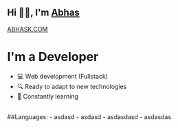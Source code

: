 ## Hi 👋🏼, I'm [Abhas][website]

[ABHASK.COM][website]

# I'm a Developer

- 💻 Web development (Fullstack)
- 🔍 Ready to adapt to new technologies
- 📖 Constantly learning
<br/>
##Languages:
- asdasd
- asdasd
- asdasdasd
- asdasdas



[website]: https://abhask.com
[linkedin]: https://www.linkedin.com/in/abhas-khanal
[instagram]: https://www.instagram.com/bear.who.wrestled.khabib/?hl=en


